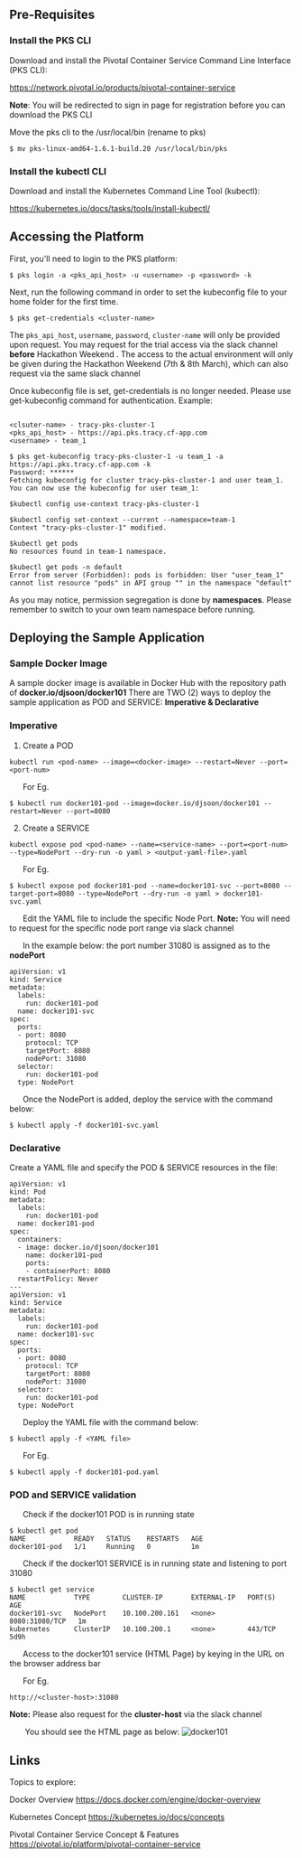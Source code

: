 ## Pre-Requisites
### Install the PKS CLI
Download and install the Pivotal Container Service Command Line Interface (PKS CLI):

https://network.pivotal.io/products/pivotal-container-service

**Note**: You will be redirected to sign in page for registration before you can download the PKS CLI

Move the pks cli to the /usr/local/bin (rename to pks)
```
$ mv pks-linux-amd64-1.6.1-build.20 /usr/local/bin/pks
```

### Install the kubectl CLI
Download and install the Kubernetes Command Line Tool (kubectl):

https://kubernetes.io/docs/tasks/tools/install-kubectl/


## Accessing the Platform
First, you'll need to login to the PKS platform:
```
$ pks login -a <pks_api_host> -u <username> -p <password> -k
```

Next, run the following command in order to set the kubeconfig file to your home folder for the first time.
```
$ pks get-credentials <cluster-name>
```
The `pks_api_host`, `username`, `password`, `cluster-name` will only be provided upon request. You may request for the trial access via the slack channel **before** Hackathon Weekend . The access to the actual environment will only be given during the Hackathon Weekend (7th & 8th March), which can also request via the same slack channel

Once kubeconfig file is set, get-credentials is no longer needed. Please use get-kubeconfig command for authentication.
Example:

```

<clsuter-name> - tracy-pks-cluster-1
<pks_api_host> - https://api.pks.tracy.cf-app.com
<username> - team_1

$ pks get-kubeconfig tracy-pks-cluster-1 -u team_1 -a https://api.pks.tracy.cf-app.com -k              
Password: ******
Fetching kubeconfig for cluster tracy-pks-cluster-1 and user team_1.
You can now use the kubeconfig for user team_1:

$kubectl config use-context tracy-pks-cluster-1

$kubectl config set-context --current --namespace=team-1                                             
Context "tracy-pks-cluster-1" modified.

$kubectl get pods                                                                                         
No resources found in team-1 namespace.

$kubectl get pods -n default                                                                               
Error from server (Forbidden): pods is forbidden: User "user_team_1" cannot list resource "pods" in API group "" in the namespace "default"
```
As you may notice, permission segregation is done by **namespaces**. Please remember to switch to your own team namespace before running.


## Deploying the Sample Application
### Sample Docker Image
A sample docker image is available in Docker Hub with the repository path of **docker.io/djsoon/docker101**
There are TWO (2) ways to deploy the sample application as POD and SERVICE: **Imperative & Declarative**

### Imperative

1. Create a POD
```
kubectl run <pod-name> --image=<docker-image> --restart=Never --port=<port-num> 
```
&nbsp;&nbsp;&nbsp;&nbsp;&nbsp;&nbsp;For Eg.
```
$ kubectl run docker101-pod --image=docker.io/djsoon/docker101 --restart=Never --port=8080
```

2. Create a SERVICE
```
kubectl expose pod <pod-name> --name=<service-name> --port=<port-num> --type=NodePort --dry-run -o yaml > <output-yaml-file>.yaml
```
&nbsp;&nbsp;&nbsp;&nbsp;&nbsp;&nbsp;For Eg.
```
$ kubectl expose pod docker101-pod --name=docker101-svc --port=8080 --target-port=8080 --type=NodePort --dry-run -o yaml > docker101-svc.yaml
```
&nbsp;&nbsp;&nbsp;&nbsp;&nbsp;&nbsp;Edit the YAML file to include the specific Node Port. **Note:** You will need to request for the specific node port range via slack channel

&nbsp;&nbsp;&nbsp;&nbsp;&nbsp;&nbsp;In the example below: the port number 31080 is assigned as to the **nodePort**
```
apiVersion: v1
kind: Service
metadata:
  labels:
    run: docker101-pod
  name: docker101-svc
spec:
  ports:
  - port: 8080
    protocol: TCP
    targetPort: 8080
    nodePort: 31080
  selector:
    run: docker101-pod
  type: NodePort
```
&nbsp;&nbsp;&nbsp;&nbsp;&nbsp;&nbsp;Once the NodePort is added, deploy the service with the command below:
```
$ kubectl apply -f docker101-svc.yaml
```

### Declarative

Create a YAML file and specify the POD & SERVICE resources in the file:

```
apiVersion: v1
kind: Pod
metadata:
  labels:
    run: docker101-pod
  name: docker101-pod
spec:
  containers:
  - image: docker.io/djsoon/docker101
    name: docker101-pod
    ports:
    - containerPort: 8080
  restartPolicy: Never
---
apiVersion: v1
kind: Service
metadata:
  labels:
    run: docker101-pod
  name: docker101-svc
spec:
  ports:
  - port: 8080
    protocol: TCP
    targetPort: 8080
    nodePort: 31080
  selector:
    run: docker101-pod
  type: NodePort
```
&nbsp;&nbsp;&nbsp;&nbsp;&nbsp;&nbsp;Deploy the YAML file with the command below:
```
$ kubectl apply -f <YAML file>
```

&nbsp;&nbsp;&nbsp;&nbsp;&nbsp;&nbsp;For Eg.

```
$ kubectl apply -f docker101-pod.yaml
```

### POD and SERVICE validation

&nbsp;&nbsp;&nbsp;&nbsp;&nbsp;&nbsp;Check if the docker101 POD is in running state
```
$ kubectl get pod
NAME            READY   STATUS    RESTARTS   AGE
docker101-pod   1/1     Running   0          1m
```
&nbsp;&nbsp;&nbsp;&nbsp;&nbsp;&nbsp;Check if the docker101 SERVICE is in running state and listening to port 31080
```
$ kubectl get service
NAME            TYPE        CLUSTER-IP       EXTERNAL-IP   PORT(S)          AGE
docker101-svc   NodePort    10.100.200.161   <none>        8080:31080/TCP   1m
kubernetes      ClusterIP   10.100.200.1     <none>        443/TCP          5d9h
```

&nbsp;&nbsp;&nbsp;&nbsp;&nbsp;&nbsp;Access to the docker101 service (HTML Page) by keying in the URL on the browser address bar

&nbsp;&nbsp;&nbsp;&nbsp;&nbsp;&nbsp;For Eg.
```
http://<cluster-host>:31080
```

**Note:** Please also request for the **cluster-host** via the slack channel
  
&nbsp;&nbsp;&nbsp;&nbsp;&nbsp;&nbsp;
You should see the HTML page as below:
![docker101](/docker101.png)



## Links

Topics to explore:

Docker Overview
https://docs.docker.com/engine/docker-overview

Kubernetes Concept
https://kubernetes.io/docs/concepts

Pivotal Container Service Concept & Features
https://pivotal.io/platform/pivotal-container-service


